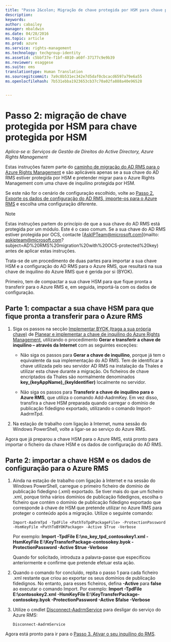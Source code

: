 ```yaml
---
title: "Passo 2&colon; Migração de chave protegida por HSM para chave protegida por HSM | Azure RMS"
description: 
keywords: 
author: cabailey
manager: mbaldwin
ms.date: 04/28/2016
ms.topic: article
ms.prod: azure
ms.service: rights-management
ms.technology: techgroup-identity
ms.assetid: c5bbf37e-f1bf-4010-a60f-37177c9e9b39
ms.reviewer: esaggese
ms.suite: ems
translationtype: Human Translation
ms.sourcegitcommit: 7a9c8b531ec342e7d5daf0cbcacd6597a79e6a55
ms.openlocfilehash: 7b531ebba1923653cb37c70a02fa888a40e96528


---
```


# Passo 2: migração de chave protegida por HSM para chave protegida por HSM

*Aplica-se a: Serviços de Gestão de Direitos do Active Directory, Azure Rights Management*


Estas instruções fazem parte do [caminho de migração do AD RMS para o Azure Rights Management](migrate-from-ad-rms-to-azure-rms.md) e são aplicáveis apenas se a sua chave do AD RMS estiver protegida por HSM e pretender migrar para o Azure Rights Management com uma chave de inquilino protegida por HSM. 

Se este não for o cenário de configuração escolhido, volte ao [Passo 2. Exporte os dados de configuração do AD RMS, importe-os para o Azure RMS](migrate-from-ad-rms-phase1.md#step-2-export-configuration-data-from-ad-rms-and-import-it-to-azure-rms) e escolha uma configuração diferente.

> [!NOTE]
> Estas instruções partem do princípio de que a sua chave do AD RMS está protegida por um módulo. Este é o caso comum. Se a sua chave do AD RMS estiver protegida por OCS, contacte [AskIPTeam@microsoft.com](mailto: askipteam@microsoft.com?subject=AD%20RMS%20migration%20with%20OCS-protected%20key) antes de aplicar estas instruções.

Trata-se de um procedimento de duas partes para importar a sua chave HSM e a configuração do AD RMS para o Azure RMS, que resultará na sua chave de inquilino do Azure RMS que é gerida por si (BYOK).

Primeiro, tem de compactar a sua chave HSM para que fique pronta a transferir para o Azure RMS e, em seguida, importá-la com os dados de configuração.

## Parte 1: compactar a sua chave HSM para que fique pronta a transferir para o Azure RMS

1.  Siga os passos na secção [Implementar BYOK (traga a sua própria chave)](plan-implement-tenant-key.md#implementing-your-azure-rights-management-tenant-key) de [Planear e implementar a chave de inquilino do Azure Rights Management](plan-implement-tenant-key.md), utilizando o procedimento **Gerar e transferir a chave de inquilino – através da Internet** com as seguintes exceções:

    -   Não siga os passos para **Gerar a chave de inquilino**, porque já tem o equivalente da sua implementação do AD RMS. Tem de identificar a chave utilizada pelo seu servidor AD RMS na instalação da Thales e utilizar esta chave durante a migração. Os ficheiros de chave encriptados da Thales são normalmente denominados **key_(keyAppName)_(keyIdentifier)** localmente no servidor.

    -   Não siga os passos para **Transferir a chave de inquilino para o Azure RMS**, que utiliza o comando Add-AadrmKey.  Em vez disso, transfira a chave HSM preparada quando carregar o domínio de publicação fidedigno exportado, utilizando o comando Import-AadrmTpd.

2.  Na estação de trabalho com ligação à Internet, numa sessão do Windows PowerShell, volte a ligar-se ao serviço do Azure RMS.

Agora que já preparou a chave HSM para o Azure RMS, está pronto para importar o ficheiro da chave HSM e os dados de configuração do AD RMS.

## Parte 2: importar a chave HSM e os dados de configuração para o Azure RMS

1.  Ainda na estação de trabalho com ligação à Internet e na sessão do Windows PowerShell, carregue o primeiro ficheiro de domínio de publicação fidedigno (.xml) exportado. Se tiver mais do que um ficheiro .xml, porque tinha vários domínios de publicação fidedignos, escolha o ficheiro que contém o domínio de publicação fidedigno exportado que corresponde à chave de HSM que pretende utilizar no Azure RMS para proteger o conteúdo após a migração. Utilize o seguinte comando:

    ```
    Import-AadrmTpd -TpdFile <PathToTpdPackageFile> -ProtectionPassword -HsmKeyFile <PathToBYOKPackage> -Active $True -Verbose
    ```
    Por exemplo: **Import -TpdFile E:\no_key_tpd_contosokey1.xml -HsmKeyFile E:\KeyTransferPackage-contosokey.byok -ProtectionPassword -Active $true -Verbose**

    Quando for solicitado, introduza a palavra-passe que especificou anteriormente e confirme que pretende efetuar esta ação.

2.  Quando o comando for concluído, repita o passo 1 para cada ficheiro .xml restante que criou ao exportar os seus domínios de publicação fidedignos. No entanto, para esses ficheiros, defina **-Active** para **false** ao executar o comando Import.  Por exemplo: **Import -TpdFile E:\contosokey2.xml -HsmKeyFile E:\KeyTransferPackage-contosokey.byok -ProtectionPassword -Active $false -Verbose**

3.  Utilize o cmdlet [Disconnect-AadrmService](http://msdn.microsoft.com/library/windowsazure/dn629416.aspx) para desligar do serviço do Azure RMS:

    ```
    Disconnect-AadrmService
    ```

Agora está pronto para ir para o [Passo 3. Ativar o seu inquilino do RMS](migrate-from-ad-rms-phase1.md#step-3-activate-your-rms-tenant).




<!--HONumber=Jul16_HO3-->


